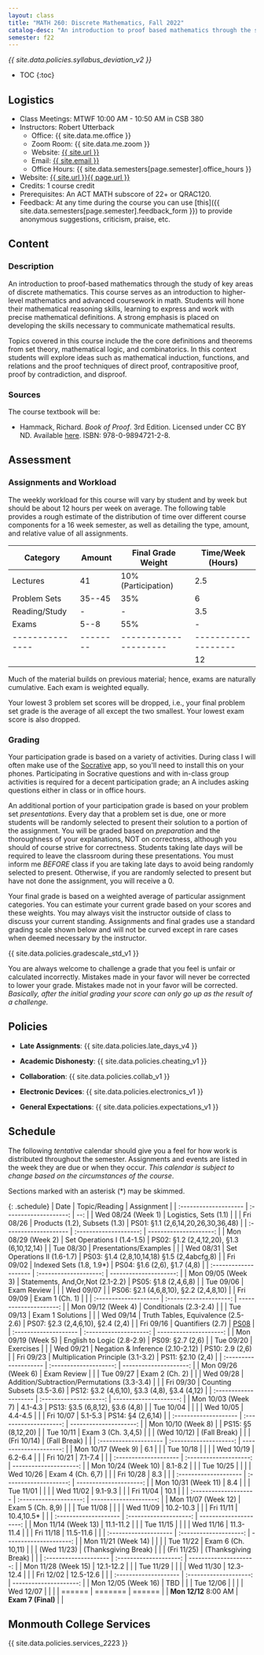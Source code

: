 ```yaml
---
layout: class
title: "MATH 260: Discrete Mathematics, Fall 2022"
catalog-desc: "An introduction to proof based mathematics through the study of key areas of discrete mathematics."
semester: f22
---
```


*{{ site.data.policies.syllabus_deviation_v2 }}*

* TOC
{:toc}

## Logistics

* Class Meetings: MTWF 10:00 AM - 10:50 AM in CSB 380
* Instructors: Robert Utterback
  * Office: {{ site.data.me.office }}
  * Zoom Room: {{ site.data.me.zoom }}
  * Website: <a href="{{ site.url }}">{{ site.url }}</a>
  * Email: <a href="mailto:{{ site.email }}">{{ site.email }}</a>
  * Office Hours: {{ site.data.semesters[page.semester].office_hours }}
* Website: <a href="{{ site.url }}{{ page.url }}">{{ site.url }}{{ page.url }}</a>
* Credits: 1 course credit
* Prerequisites: An ACT MATH subscore of 22+ or QRAC120.
* Feedback: At any time during the course you can use
  [this]({{ site.data.semesters[page.semester].feedback_form }}) to provide
  anonymous suggestions, criticism, praise, etc.

## Content

### Description
An introduction to proof-based mathematics through the study of key
areas of discrete mathematics. This course serves as an introduction
to higher-level mathematics and advanced coursework in math. Students
will hone their mathematical reasoning skills, learning to express and
work with precise mathematical definitions. A strong emphasis is
placed on developing the skills necessary to communicate mathematical
results.

Topics covered in this course include the the core definitions and
theorems from set theory, mathematical logic, and combinatorics.  In
this context students will explore ideas such as mathematical
induction, functions, and relations and the proof techniques of direct
proof, contrapositive proof, proof by contradiction, and disproof.

### Sources

The course textbook will be:

* Hammack, Richard. _Book of Proof_. 3rd Edition. Licensed under CC BY
  ND. Available
  [here](http://www.people.vcu.edu/~rhammack/BookOfProof/). ISBN:
  978-0-9894721-2-8.

## Assessment

### Assignments and Workload
The weekly workload for this course will vary by student and by week
but should be about 12 hours per week on average. The following table
provides a rough estimate of the distribution of time over different
course components for a 16 week semester, as well as detailing the
type, amount, and relative value of all assignments.

| Category      | Amount | Final Grade Weight  | Time/Week (Hours) |
|---------------|--------|---------------------|-------------------|
| Lectures      | 41     | 10% (Participation) | 2.5               |
| Problem Sets  | 35--45 | 35%                 | 6                 |
| Reading/Study | -      | -                   | 3.5               |
| Exams         | 5--8   | 55%                 | -                 |
|---------------|--------|---------------------|-------------------|
|               |        |                     | 12                |

Much of the material builds on previous material; hence, exams are
naturally cumulative. Each exam is weighted equally.

Your lowest 3 problem set scores will be dropped, i.e., your final
problem set grade is the average of all except the two smallest. Your
lowest exam score is also dropped.

### Grading

Your participation grade is based on a variety of activities. During
class I will often make use of the [Socrative](https://socrative.com)
app, so you'll need to install this on your phones. Participating in
Socrative questions and with in-class group activities is required for
a decent participation grade; an A includes asking questions either in
class or in office hours.

An additional portion of your participation grade is based on your
problem set *presentations*. Every day that a problem set is due, one
or more students will be randomly selected to present their solution
to a portion of the assignment. You will be graded based on
*preparation* and the thoroughness of your explanations, NOT on
correctness, although you should of course strive for
correctness. Students taking late days will be required to leave the
classroom during these presentations. You must inform me *BEFORE*
class if you are taking late days to avoid being randomly selected to
present. Otherwise, if you are randomly selected to present but have
not done the assignment, you will receive a 0.

Your final grade is based on a weighted average of particular
assignment categories. You can estimate your current grade based on
your scores and these weights. You may always visit the instructor
outside of class to discuss your current standing. Assignments and
final grades use a standard grading scale shown below and will not
be curved except in rare cases when deemed necessary by the
instructor.

{{ site.data.policies.gradescale_std_v1 }}

You are always welcome to challenge a grade that you feel is unfair or
calculated incorrectly. Mistakes made in your favor will never be
corrected to lower your grade. Mistakes made not in your favor will be
corrected. *Basically, after the initial grading your score can only
go up as the result of a challenge.*

## Policies

* **Late Assignments**: {{ site.data.policies.late_days_v4 }}

* **Academic Dishonesty**: {{ site.data.policies.cheating_v1 }}

* **Collaboration**: {{ site.data.policies.collab_v1 }}

* **Electronic Devices**: {{ site.data.policies.electronics_v1 }}

* **General Expectations**: {{ site.data.policies.expectations_v1 }}

## Schedule
The following *tentative* calendar should give you a feel for how work is
distributed throughout the semester. Assignments and events are listed
in the week they are due or when they occur. *This calendar is subject
to change based on the circumstances of the course*.

Sections marked with an asterisk (*) may be skimmed.

{: .schedule}
| Date                  | Topic/Reading                               | Assignment                                   |
| :-------------------- | :--------------------:                      | --:                                          |
| Wed 08/24 (Week 1)    | Logistics, Sets (1.1)                       |                                              |
| Fri 08/26             | Products (1.2), Subsets (1.3)               | PS01: §1.1 (2,6,14,20,26,30,36,48)           |
| :-------------------- | :--------------------:                      | ---------------------:                       |
| Mon 08/29 (Week 2)    | Set Operations I (1.4-1.5)                  | PS02: §1.2 (2,4,12,20), §1.3 (6,10,12,14)    |
| Tue 08/30             | Presentations/Examples                      |                                              |
| Wed 08/31             | Set Operations II (1.6-1.7)                 | PS03: §1.4 (2,8,10,14,18) §1.5 (2,4abcfg,8)  |
| Fri 09/02             | Indexed Sets (1.8, 1.9\*)                   | PS04: §1.6 (2,6), §1.7 (4,8)                 |
| :-------------------- | :--------------------:                      | ---------------------:                       |
| Mon 09/05 (Week 3)    | Statements, And,Or,Not (2.1-2.2)            | PS05: §1.8 (2,4,6,8)                         |
| Tue 09/06             | Exam Review                                 |                                              |
| Wed 09/07             |                                             | PS06: §2.1 (4,6,8,10), §2.2 (2,4,8,10)       |
| Fri 09/09             | Exam 1 (Ch. 1)                              |                                              |
| :-------------------- | :--------------------:                      | ---------------------:                       |
| Mon 09/12 (Week 4)    | Conditionals (2.3-2.4)                      |                                              |
| Tue 09/13             | Exam 1 Solutions                            |                                              |
| Wed 09/14             | Truth Tables, Equivalence (2.5-2.6)         | PS07: §2.3 (2,4,6,10), §2.4 (2,4)            |
| Fri 09/16             | Quantifiers (2.7)                           | [PS08](./ps08)                               |
| :-------------------- | :--------------------:                      | ---------------------:                       |
| Mon 09/19 (Week 5)    | English to Logic (2.8-2.9)                  | PS09: §2.7 (2,6)                             |
| Tue 09/20             | Exercises                                   |                                              |
| Wed 09/21             | Negation & Inference (2.10-2.12)            | PS10: 2.9 (2,6)                              |
| Fri 09/23             | Multiplication Principle (3.1-3.2)          | PS11: §2.10 (2,4)                            |
| :-------------------- | :--------------------:                      | ---------------------:                       |
| Mon 09/26 (Week 6)    | Exam Review                                 |                                              |
| Tue 09/27             | Exam 2 (Ch. 2)                              |                                              |
| Wed 09/28             | Addition/Subtraction/Permutations (3.3-3.4) |                                              |
| Fri 09/30             | Counting Subsets (3.5-3.6)                  | PS12: §3.2 (4,6,10), §3.3 (4,8), §3.4 (4,12) |
| :-------------------- | :--------------------:                      | ---------------------:                       |
| Mon 10/03 (Week 7)    | 4.1-4.3                                     | PS13: §3.5 (6,8,12), §3.6 (4,8)              |
| Tue 10/04             |                                             |                                              |
| Wed 10/05             | 4.4-4.5                                     |                                              |
| Fri 10/07             | 5.1-5.3                                     | PS14: §4 (2,6,14)                            |
| :-------------------- | :--------------------:                      | ---------------------:                       |
| Mon 10/10 (Week 8)    |                                             | PS15: §5 (8,12,20)                           |
| Tue 10/11             | Exam 3 (Ch. 3,4,5)                          |                                              |
| (Wed 10/12)           | (Fall Break)                                |                                              |
| (Fri 10/14)           | (Fall Break)                                |                                              |
| :-------------------- | :--------------------:                      | ---------------------:                       |
| Mon 10/17 (Week 9)    | 6.1                                         |                                              |
| Tue 10/18             |                                             |                                              |
| Wed 10/19             | 6.2-6.4                                     |                                              |
| Fri 10/21             | 7.1-7.4                                     |                                              |
| :-------------------- | :--------------------:                      | ---------------------:                       |
| Mon 10/24 (Week 10)   | 8.1-8.2                                     |                                              |
| Tue 10/25             |                                             |                                              |
| Wed 10/26             | Exam 4 (Ch. 6,7)                            |                                              |
| Fri 10/28             | 8.3                                         |                                              |
| :-------------------- | :--------------------:                      | ---------------------:                       |
| Mon 10/31 (Week 11)   | 8.4                                         |                                              |
| Tue 11/01             |                                             |                                              |
| Wed 11/02             | 9.1-9.3                                     |                                              |
| Fri 11/04             | 10.1                                        |                                              |
| :-------------------- | :--------------------:                      | ---------------------:                       |
| Mon 11/07 (Week 12)   | Exam 5 (Ch. 8,9)                            |                                              |
| Tue 11/08             |                                             |                                              |
| Wed 11/09             | 10.2-10.3                                   |                                              |
| Fri 11/11             | 10.4,10.5\*                                 |                                              |
| :-------------------- | :--------------------:                      | ---------------------:                       |
| Mon 11/14 (Week 13)   | 11.1-11.2                                   |                                              |
| Tue 11/15             |                                             |                                              |
| Wed 11/16             | 11.3-11.4                                   |                                              |
| Fri 11/18             | 11.5-11.6                                   |                                              |
| :-------------------- | :--------------------:                      | ---------------------:                       |
| Mon 11/21 (Week 14)   |                                             |                                              |
| Tue 11/22             | Exam 6 (Ch. 10,11)                          |                                              |
| (Wed 11/23)           | (Thanksgiving Break)                        |                                              |
| (Fri 11/25)           | (Thanksgiving Break)                        |                                              |
| :-------------------- | :--------------------:                      | ---------------------:                       |
| Mon 11/28 (Week 15)   | 12.1-12.2                                   |                                              |
| Tue 11/29             |                                             |                                              |
| Wed 11/30             | 12.3-12.4                                   |                                              |
| Fri 12/02             | 12.5-12.6                                   |                                              |
| :-------------------- | :--------------------:                      | ---------------------:                       |
| Mon 12/05 (Week 16)   | TBD                                         |                                              |
| Tue 12/06             |                                             |                                              |
| Wed 12/07             |                                             |                                              |
| ======                | =======                                     | ======                                       |
| **Mon 12/12** 8:00 AM | **Exam 7 (Final)**                          |                                              |

## Monmouth College Services

{{ site.data.policies.services_2223 }}
